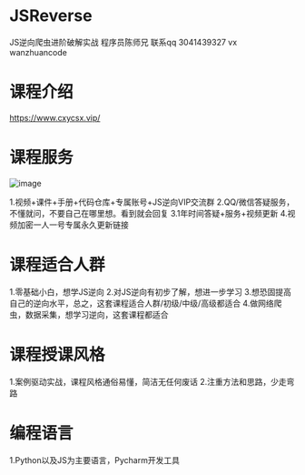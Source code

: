 # JSReverse
JS逆向爬虫进阶破解实战
程序员陈师兄
联系qq 3041439327
vx wanzhuancode

# 课程介绍

https://www.cxycsx.vip/

# 课程服务

![image](https://github.com/user-attachments/assets/03b40f18-4438-4251-9fb7-096be0e1a683)

1.视频+课件+手册+代码仓库+专属账号+JS逆向VIP交流群
2.QQ/微信答疑服务，不懂就问，不要自己在哪里想。看到就会回复
3.1年时间答疑+服务+视频更新
4.视频加密一人一号专属永久更新链接

# 课程适合人群

1.零基础小白，想学JS逆向
2.对JS逆向有初步了解，想进一步学习
3.想恐固提高自己的逆向水平，总之，这套课程适合人群/初级/中级/高级都适合
4.做网络爬虫，数据采集，想学习逆向，这套课程都适合

# 课程授课风格
1.案例驱动实战，课程风格通俗易懂，简洁无任何废话
2.注重方法和思路，少走弯路

# 编程语言
1.Python以及JS为主要语言，Pycharm开发工具
